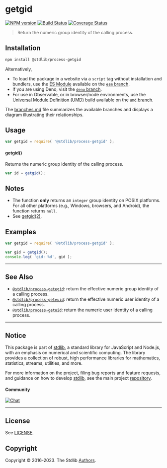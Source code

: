 <!--

@license Apache-2.0

Copyright (c) 2018 The Stdlib Authors.

Licensed under the Apache License, Version 2.0 (the "License");
you may not use this file except in compliance with the License.
You may obtain a copy of the License at

   http://www.apache.org/licenses/LICENSE-2.0

Unless required by applicable law or agreed to in writing, software
distributed under the License is distributed on an "AS IS" BASIS,
WITHOUT WARRANTIES OR CONDITIONS OF ANY KIND, either express or implied.
See the License for the specific language governing permissions and
limitations under the License.

-->

# getgid

[![NPM version][npm-image]][npm-url] [![Build Status][test-image]][test-url] [![Coverage Status][coverage-image]][coverage-url] <!-- [![dependencies][dependencies-image]][dependencies-url] -->

> Return the numeric group identity of the calling process.

<section class="installation">

## Installation

```bash
npm install @stdlib/process-getgid
```

Alternatively,

-   To load the package in a website via a `script` tag without installation and bundlers, use the [ES Module][es-module] available on the [`esm` branch][esm-url].
-   If you are using Deno, visit the [`deno` branch][deno-url].
-   For use in Observable, or in browser/node environments, use the [Universal Module Definition (UMD)][umd] build available on the [`umd` branch][umd-url].

The [branches.md][branches-url] file summarizes the available branches and displays a diagram illustrating their relationships.

</section>

<section class="usage">

## Usage

```javascript
var getgid = require( '@stdlib/process-getgid' );
```

#### getgid()

Returns the numeric group identity of the calling process.

```javascript
var id = getgid();
```

</section>

<!-- /.usage -->

<section class="notes">

## Notes

-   The function **only** returns an `integer` group identity on POSIX platforms. For all other platforms (e.g., Windows, browsers, and Android), the function returns `null`. 
-   See [getgid(2)][getgid].

</section>

<section class="examples">

## Examples

<!-- eslint no-undef: "error" -->

```javascript
var getgid = require( '@stdlib/process-getgid' );

var gid = getgid();
console.log( 'gid: %d', gid );
```

</section>

<!-- /.examples -->

<!-- Section for related `stdlib` packages. Do not manually edit this section, as it is automatically populated. -->

<section class="related">

* * *

## See Also

-   <span class="package-name">[`@stdlib/process-getegid`][@stdlib/process/getegid]</span><span class="delimiter">: </span><span class="description">return the effective numeric group identity of a calling process.</span>
-   <span class="package-name">[`@stdlib/process-geteuid`][@stdlib/process/geteuid]</span><span class="delimiter">: </span><span class="description">return the effective numeric user identity of a calling process.</span>
-   <span class="package-name">[`@stdlib/process-getuid`][@stdlib/process/getuid]</span><span class="delimiter">: </span><span class="description">return the numeric user identity of a calling process.</span>

</section>

<!-- /.related -->

<!-- Section for all links. Make sure to keep an empty line after the `section` element and another before the `/section` close. -->


<section class="main-repo" >

* * *

## Notice

This package is part of [stdlib][stdlib], a standard library for JavaScript and Node.js, with an emphasis on numerical and scientific computing. The library provides a collection of robust, high performance libraries for mathematics, statistics, streams, utilities, and more.

For more information on the project, filing bug reports and feature requests, and guidance on how to develop [stdlib][stdlib], see the main project [repository][stdlib].

#### Community

[![Chat][chat-image]][chat-url]

---

## License

See [LICENSE][stdlib-license].


## Copyright

Copyright &copy; 2016-2023. The Stdlib [Authors][stdlib-authors].

</section>

<!-- /.stdlib -->

<!-- Section for all links. Make sure to keep an empty line after the `section` element and another before the `/section` close. -->

<section class="links">

[npm-image]: http://img.shields.io/npm/v/@stdlib/process-getgid.svg
[npm-url]: https://npmjs.org/package/@stdlib/process-getgid

[test-image]: https://github.com/stdlib-js/process-getgid/actions/workflows/test.yml/badge.svg?branch=main
[test-url]: https://github.com/stdlib-js/process-getgid/actions/workflows/test.yml?query=branch:main

[coverage-image]: https://img.shields.io/codecov/c/github/stdlib-js/process-getgid/main.svg
[coverage-url]: https://codecov.io/github/stdlib-js/process-getgid?branch=main

<!--

[dependencies-image]: https://img.shields.io/david/stdlib-js/process-getgid.svg
[dependencies-url]: https://david-dm.org/stdlib-js/process-getgid/main

-->

[chat-image]: https://img.shields.io/gitter/room/stdlib-js/stdlib.svg
[chat-url]: https://gitter.im/stdlib-js/stdlib/

[stdlib]: https://github.com/stdlib-js/stdlib

[stdlib-authors]: https://github.com/stdlib-js/stdlib/graphs/contributors

[umd]: https://github.com/umdjs/umd
[es-module]: https://developer.mozilla.org/en-US/docs/Web/JavaScript/Guide/Modules

[deno-url]: https://github.com/stdlib-js/process-getgid/tree/deno
[umd-url]: https://github.com/stdlib-js/process-getgid/tree/umd
[esm-url]: https://github.com/stdlib-js/process-getgid/tree/esm
[branches-url]: https://github.com/stdlib-js/process-getgid/blob/main/branches.md

[stdlib-license]: https://raw.githubusercontent.com/stdlib-js/process-getgid/main/LICENSE

[getgid]: http://man7.org/linux/man-pages/man2/getgid.2.html

<!-- <related-links> -->

[@stdlib/process/getegid]: https://github.com/stdlib-js/process-getegid

[@stdlib/process/geteuid]: https://github.com/stdlib-js/process-geteuid

[@stdlib/process/getuid]: https://github.com/stdlib-js/process-getuid

<!-- </related-links> -->

</section>

<!-- /.links -->

